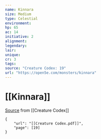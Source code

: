 ```yaml
---
name: Kinnara
size: Medium
type: Celestial
environment: 
hp: 65
ac: 14
initiative: 2
alignment: 
legendary: 
lair: 
unique: 
cr: 3
tags: 
source: "Creature Codex: 19"
url: "https://open5e.com/monsters/kinnara"
---
```

# [[Kinnara]]

[Source](zotero://open-pdf/library/items/NTNKJRHG?page=19) from [[Creature Codex]]

```pdf
{
	"url": "[[Creature Codex.pdf]]",
	"page": [19]
}
```

